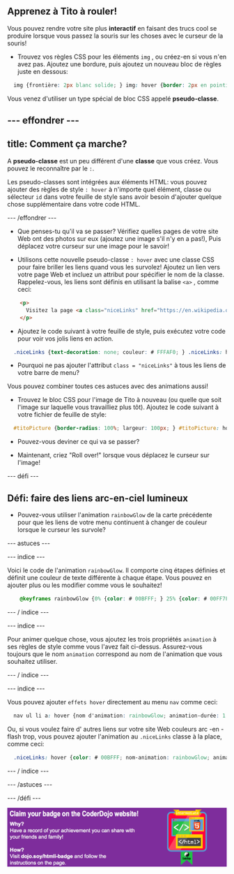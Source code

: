 ## Apprenez à Tito à rouler!

Vous pouvez rendre votre site plus **interactif** en faisant des trucs cool se produire lorsque vous passez la souris sur les choses avec le curseur de la souris!

+ Trouvez vos règles CSS pour les éléments `img` , ou créez-en si vous n'en avez pas. Ajoutez une bordure, puis ajoutez un nouveau bloc de règles juste en dessous:

```css
  img {frontière: 2px blanc solide; } img: hover {border: 2px en pointillés Navy; }
```

Vous venez d'utiliser un type spécial de bloc CSS appelé **pseudo-classe**.

## \--- effondrer \---

## title: Comment ça marche?

A **pseudo-classe** est un peu différent d'une **classe** que vous créez. Vous pouvez le reconnaître par le `:`.

Les pseudo-classes sont intégrées aux éléments HTML: vous pouvez ajouter des règles de style `: hover` à n'importe quel élément, classe ou sélecteur `id` dans votre feuille de style sans avoir besoin d'ajouter quelque chose supplémentaire dans votre code HTML.

\--- /effondrer \---

+ Que penses-tu qu'il va se passer? Vérifiez quelles pages de votre site Web ont des photos sur eux (ajoutez une image s'il n'y en a pas!), Puis déplacez votre curseur sur une image pour le savoir!

+ Utilisons cette nouvelle pseudo-classe `: hover` avec une classe CSS pour faire briller les liens quand vous les survolez! Ajoutez un lien vers votre page Web et incluez un attribut pour spécifier le nom de la classe. Rappelez-vous, les liens sont définis en utilisant la balise `<a>` , comme ceci:

```html
    <p>
      Visitez la page <a class="niceLinks" href="https://en.wikipedia.org/wiki/Ireland">Wikipedia</a> pour en savoir encore plus sur l'Irlande!
    </p>
```

+ Ajoutez le code suivant à votre feuille de style, puis exécutez votre code pour voir vos jolis liens en action.

```css
  .niceLinks {text-decoration: none; couleur: # FFFAF0; } .niceLinks: hover {color: # 00FF7F; }
```

+ Pourquoi ne pas ajouter l'attribut `class = "niceLinks"` à tous les liens de votre barre de menu?

Vous pouvez combiner toutes ces astuces avec des animations aussi!

+ Trouvez le bloc CSS pour l'image de Tito à nouveau (ou quelle que soit l'image sur laquelle vous travailliez plus tôt). Ajoutez le code suivant à votre fichier de feuille de style:

```css
  #titoPicture {border-radius: 100%; largeur: 100px; } #titoPicture: hover {nom-animation: rollOver; animation-durée: 1s; animation-itération-compte: 1; } @keyframes rollOver {0% {transformation: rotate (0deg); } 100% {transform: rotate (-360deg); }}
```

+ Pouvez-vous deviner ce qui va se passer?

+ Maintenant, criez "Roll over!" lorsque vous déplacez le curseur sur l'image!

\--- défi \---

## Défi: faire des liens arc-en-ciel lumineux

+ Pouvez-vous utiliser l'animation `rainbowGlow` de la carte précédente pour que les liens de votre menu continuent à changer de couleur lorsque le curseur les survole?

\--- astuces \---

\--- indice \---

Voici le code de l'animation `rainbowGlow`. Il comporte cinq étapes définies et définit une couleur de texte différente à chaque étape. Vous pouvez en ajouter plus ou les modifier comme vous le souhaitez!

```css
    @keyframes rainbowGlow {0% {color: # 00BFFF; } 25% {color: # 00FF7F; } 50% {color: #eeeeaf; } 75% {color: #eeafee; } 100% {color: # 00BFFF; }}
```

\--- / indice \---

\--- indice \---

Pour animer quelque chose, vous ajoutez les trois propriétés `animation` à ses règles de style comme vous l'avez fait ci-dessus. Assurez-vous toujours que le nom `animation` correspond au nom de l'animation que vous souhaitez utiliser.

\--- / indice \---

\--- indice \---

Vous pouvez ajouter `effets hover` directement au menu `nav` comme ceci:

```css
  nav ul li a: hover {nom d'animation: rainbowGlow; animation-durée: 1.5s; animation-itération-compte: infini; }
```

Ou, si vous voulez faire d' autres liens sur votre site Web couleurs arc -en -flash trop, vous pouvez ajouter l'animation au `.niceLinks` classe à la place, comme ceci:

```css
  .niceLinks: hover {color: # 00BFFF; nom-animation: rainbowGlow; animation-durée: 1.5s; animation-itération-compte: infini; }
```

\--- / indice \---

\--- /astuces \---

\--- /défi \---

![](images/badge-footer-image-html-intermed.png)